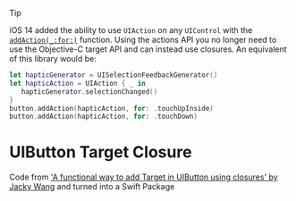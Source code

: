 > [!TIP]
> iOS 14 added the ability to use `UIAction` on any `UIControl` with the [`addAction(_:for:)`](https://developer.apple.com/documentation/uikit/uicontrol/3600490-addaction) function.
> Using the actions API you no longer need to use the Objective-C target API and can instead use closures. An equivalent of this library would be:
>
> ```swift
> let hapticGenerator = UISelectionFeedbackGenerator()
> let hapticAction = UIAction { _ in
>    hapticGenerator.selectionChanged()
> }
> button.addAction(hapticAction, for: .touchUpInside)
> button.addAction(hapticAction, for: .touchDown)
> ```

# UIButton Target Closure

Code from ['A functional way to add Target in UIButton using closures' by Jacky Wang](https://medium.com/@jackywangdeveloper/swift-the-right-way-to-add-target-in-uibutton-in-using-closures-877557ed9455) and turned into a Swift Package

